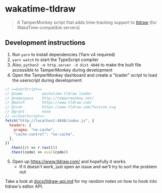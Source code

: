 # wakatime-tldraw

> A TamperMonkey script that adds time-tracking support to [tldraw](https://www.tldraw.com/) (for WakaTime-compatible servers)

## Development instructions

1. Run `yarn` to install dependencies (Yarn v4 required)
2. `yarn watch` to start the TypeScript compiler
3. Also, `python3 -m http.server -d dist 4848` to make the built file accessible to TamperMonkey during development
4. Open the TamperMonkey dashboard and create a "loader" script to load the userscript during development:

```js
// ==UserScript==
// @name         wackatime-tldraw loader
// @namespace    http://tampermonkey.net/
// @match        https://www.tldraw.com/
// @icon         https://www.tldraw.com/favicon.svg
// @grant        none
// ==/UserScript==
fetch("http://localhost:4848/index.js", {
  headers: {
    pragma: "no-cache",
    "cache-control": "no-cache",
  },
})
  .then((r) => r.text())
  .then((code) => eval(code))
```

5. Open up <https://www.tldraw.com/> and hopefully it works
   - If it doesn't work, just open an issue and we'll try to sort the problem out

Take a look at [docs/tldraw-api.md](docs/tldraw-api.md) for my random notes on how to hook into tldraw's editor API.

<!--  -->
